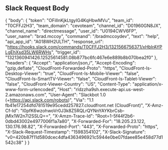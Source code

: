 ## Slack Request Body

{
 "body": {
   "token": "OFiIlnKjkLtgyIG4KqHbwMVu",
   "team_id": "T0CFFJ2H3",
   "team_domain": "cevoteam",
   "channel_id": "D01960GN8JX",
   "channel_name": "directmessage",
   "user_id": "U0194CWV6FP",
   "user_name": "brad.mccoy",
   "command": "/bradmccoydev",
   "text": "help",
   "api_app_id": "A018WH2ULTH",
   "response_url": "https://hooks.slack.com/commands/T0CFFJ2H3/1321566756371/xHbIrAYPLgEhXsd35LW6RWHs",
   "trigger_id": "1321360941426.12525614581.08b877bc6fc467e6e889b8b070bea2f0"
 },
 "headers": {
   "Accept": "application/json,/",
   "Accept-Encoding": "gzip,deflate",
   "CloudFront-Forwarded-Proto": "https",
   "CloudFront-Is-Desktop-Viewer": "true",
   "CloudFront-Is-Mobile-Viewer": "false",
   "CloudFront-Is-SmartTV-Viewer": "false",
   "CloudFront-Is-Tablet-Viewer": "false",
   "CloudFront-Viewer-Country": "US",
   "Content-Type": "application/x-www-form-urlencoded",
   "Host": "rldzzha9sh.execute-api.us-west-2.amazonaws.com",
   "User-Agent": "Slackbot 1.0 (+https://api.slack.com/robots)",
   "Via": "1.1 fb41e17254dfd781519e95cedd257827.cloudfront.net (CloudFront)",
   "X-Amz-Cf-Id": "I0pfK6wzohwoVr0J3k8Z5RQLrQYNnYAYKbrCsb-jMlx1W2n7l2SSLQ==",
   "X-Amzn-Trace-Id": "Root=1-5f44f2b6-0dbd43002e4977006f1a7a80",
   "X-Forwarded-For": "18.205.23.122, 130.176.98.82",
   "X-Forwarded-Port": "443",
   "X-Forwarded-Proto": "https",
   "X-Slack-Request-Timestamp": "1598354102",
   "X-Slack-Signature": "v0=420b87f11d580dcec4dfa4363496921c5944e0be07fdaee85e458d77d1542c38"
 }
}